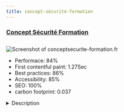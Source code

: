 ```yaml
---
title: concept-sécurité-formation
---
```


<div style="height: 3rem">
  <a href="https://www.conceptsecurite-formation.fr/"><h3>Concept Sécurité Formation</h3></a>
</div>
<img loading="lazy" src="/images/thumbs/conceptsecurite-formation.fr.jpg" alt="Screenshot of conceptsecurite-formation.fr" />
<ul>
  <li>Performace: 84%</li>
  <li>
    First contentful paint:
    1.27Sec
  </li>
  <li>Best practices: 86%</li>
  <li>Accessibility: 85%</li>
  <li>SEO: 100%</li>
  <li>carbon footprint: 0.037</li>
</ul>
<details>
  <summary>Description</summary>
  <p>Concept Sécurité Formation is a specialist in training and coaching in management, safety and work organization.Netenvie has made the complete overhaul of the site.
- Creation of a new custom design and personalized pictograms.
- Implementation of a training catalog with filtering and request for quote / information form.
- Private customer areas.
- Responsive design.</p>
</details>

